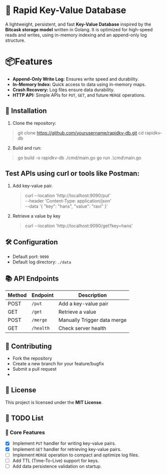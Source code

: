 # 🚀 Rapid Key-Value Database

A lightweight, persistent, and fast **Key-Value Database** inspired by the **Bitcask storage model** written in Golang. It is optimized for high-speed reads and writes, using in-memory indexing and an append-only log structure.

# 📦Features

-   **Append-Only Write Log:** Ensures write speed and durability.
-   **In-Memory Index:** Quick access to data using in-memory maps.
-   **Crash Recovery:** Log files ensure data durability.
-   **HTTP API:** Simple APIs for `PUT`, `GET`, and future `MERGE` operations.

## 🔧 **Installation**
1. Clone the repository:
> git clone https://github.com/yourusername/rapidkv-db.git
> cd rapidkv-db
2. Build and run:
> go build -o rapidkv-db ./cmd/main.go 
> go run .\cmd\main.go

## Test APIs using **curl** or tools like **Postman**:
1.  Add key-value pair.
	> curl --location 'http://localhost:9090/put' \
--header 'Content-Type: application/json' \
--data '{
    "key": "hans",
    "value": "ravi"
}'

2. Retrieve a value by key
    > curl --location 'http://localhost:9090/get?key=hans'

## 🛠️ **Configuration**
-   Default port: `9090`
-   Default log directory: `./data`

## 📚 **API Endpoints**

| Method | Endpoint | Description |
| -------| -----------| -------|
| POST   | `/put`|Add a key-value pair
| GET| `/get`| Retrieve a value
| POST| `/merge`| Manually Trigger data merge
| GET| `/health`| Check server health

## 👥 **Contributing**

-   Fork the repository
-   Create a new branch for your feature/bugfix
-   Submit a pull request
- 
## 📝 **License**

This project is licensed under the **MIT License**.


## 🚀 **TODO List**

### 🔨 **Core Features**

- [x] Implement `PUT` handler for writing key-value pairs.
- [x]  Implement `GET` handler for retrieving key-value pairs.
- [ ]  Implement `MERGE` operation to compact and optimize log files.
- [ ]  Add TTL (Time-To-Live) support for keys.
- [ ]  Add data persistence validation on startup.
